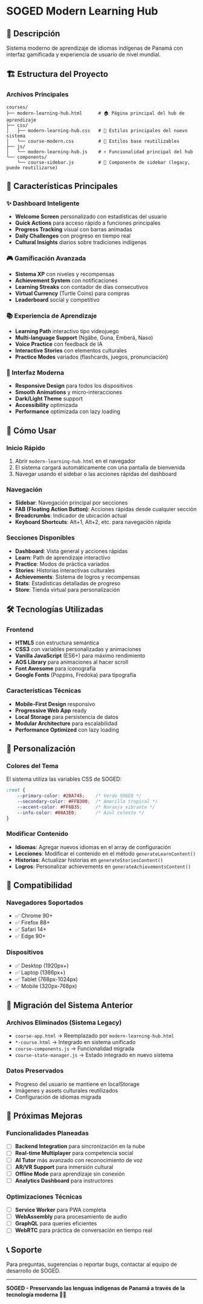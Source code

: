 # SOGED Modern Learning Hub

## 🎯 Descripción
Sistema moderno de aprendizaje de idiomas indígenas de Panamá con interfaz gamificada y experiencia de usuario de nivel mundial.

## 🏗️ Estructura del Proyecto

### Archivos Principales
```
courses/
├── modern-learning-hub.html      # 🏠 Página principal del hub de aprendizaje
├── css/
│   ├── modern-learning-hub.css   # 🎨 Estilos principales del nuevo sistema
│   └── course-modern.css         # 🎨 Estilos base reutilizables
├── js/
│   └── modern-learning-hub.js    # ⚡ Funcionalidad principal del hub
└── components/
    └── course-sidebar.js         # 🧩 Componente de sidebar (legacy, puede reutilizarse)
```

## 🚀 Características Principales

### ✨ Dashboard Inteligente
- **Welcome Screen** personalizado con estadísticas del usuario
- **Quick Actions** para acceso rápido a funciones principales
- **Progress Tracking** visual con barras animadas
- **Daily Challenges** con progreso en tiempo real
- **Cultural Insights** diarios sobre tradiciones indígenas

### 🎮 Gamificación Avanzada
- **Sistema XP** con niveles y recompensas
- **Achievement System** con notificaciones
- **Learning Streaks** con contador de días consecutivos
- **Virtual Currency** (Turtle Coins) para compras
- **Leaderboard** social y competitivo

### 📚 Experiencia de Aprendizaje
- **Learning Path** interactivo tipo videojuego
- **Multi-language Support** (Ngäbe, Guna, Emberá, Naso)
- **Voice Practice** con feedback de IA
- **Interactive Stories** con elementos culturales
- **Practice Modes** variados (flashcards, juegos, pronunciación)

### 🎨 Interfaz Moderna
- **Responsive Design** para todos los dispositivos
- **Smooth Animations** y micro-interacciones
- **Dark/Light Theme** support
- **Accessibility** optimizada
- **Performance** optimizada con lazy loading

## 🎯 Cómo Usar

### Inicio Rápido
1. Abrir `modern-learning-hub.html` en el navegador
2. El sistema cargará automáticamente con una pantalla de bienvenida
3. Navegar usando el sidebar o las acciones rápidas del dashboard

### Navegación
- **Sidebar**: Navegación principal por secciones
- **FAB (Floating Action Button)**: Acciones rápidas desde cualquier sección
- **Breadcrumbs**: Indicador de ubicación actual
- **Keyboard Shortcuts**: Alt+1, Alt+2, etc. para navegación rápida

### Secciones Disponibles
- **Dashboard**: Vista general y acciones rápidas
- **Learn**: Path de aprendizaje interactivo
- **Practice**: Modos de práctica variados
- **Stories**: Historias interactivas culturales
- **Achievements**: Sistema de logros y recompensas
- **Stats**: Estadísticas detalladas de progreso
- **Store**: Tienda virtual para personalización

## 🛠️ Tecnologías Utilizadas

### Frontend
- **HTML5** con estructura semántica
- **CSS3** con variables personalizadas y animaciones
- **Vanilla JavaScript** (ES6+) para máximo rendimiento
- **AOS Library** para animaciones al hacer scroll
- **Font Awesome** para iconografía
- **Google Fonts** (Poppins, Fredoka) para tipografía

### Características Técnicas
- **Mobile-First Design** responsivo
- **Progressive Web App** ready
- **Local Storage** para persistencia de datos
- **Modular Architecture** para escalabilidad
- **Performance Optimized** con lazy loading

## 🎨 Personalización

### Colores del Tema
El sistema utiliza las variables CSS de SOGED:
```css
:root {
    --primary-color: #28A745;    /* Verde SOGED */
    --secondary-color: #FFB300;  /* Amarillo tropical */
    --accent-color: #FF6B35;     /* Naranja vibrante */
    --info-color: #00A3E0;       /* Azul celeste */
}
```

### Modificar Contenido
- **Idiomas**: Agregar nuevos idiomas en el array de configuración
- **Lecciones**: Modificar el contenido en el método `generateLearnContent()`
- **Historias**: Actualizar historias en `generateStoriesContent()`
- **Logros**: Personalizar achievements en `generateAchievementsContent()`

## 📱 Compatibilidad

### Navegadores Soportados
- ✅ Chrome 90+
- ✅ Firefox 88+
- ✅ Safari 14+
- ✅ Edge 90+

### Dispositivos
- ✅ Desktop (1920px+)
- ✅ Laptop (1366px+)
- ✅ Tablet (768px-1024px)
- ✅ Mobile (320px-768px)

## 🔄 Migración del Sistema Anterior

### Archivos Eliminados (Sistema Legacy)
- `course-app.html` → Reemplazado por `modern-learning-hub.html`
- `*-course.html` → Integrado en sistema unificado
- `course-components.js` → Funcionalidad migrada
- `course-state-manager.js` → Estado integrado en nuevo sistema

### Datos Preservados
- Progreso del usuario se mantiene en localStorage
- Imágenes y assets culturales reutilizados
- Configuración de idiomas migrada

## 🚀 Próximas Mejoras

### Funcionalidades Planeadas
- [ ] **Backend Integration** para sincronización en la nube
- [ ] **Real-time Multiplayer** para competencia social
- [ ] **AI Tutor** más avanzado con reconocimiento de voz
- [ ] **AR/VR Support** para inmersión cultural
- [ ] **Offline Mode** para aprendizaje sin conexión
- [ ] **Analytics Dashboard** para instructores

### Optimizaciones Técnicas
- [ ] **Service Worker** para PWA completa
- [ ] **WebAssembly** para procesamiento de audio
- [ ] **GraphQL** para queries eficientes
- [ ] **WebRTC** para práctica de conversación en tiempo real

## 📞 Soporte

Para preguntas, sugerencias o reportar bugs, contactar al equipo de desarrollo de SOGED.

---

**SOGED - Preservando las lenguas indígenas de Panamá a través de la tecnología moderna** 🐢✨
